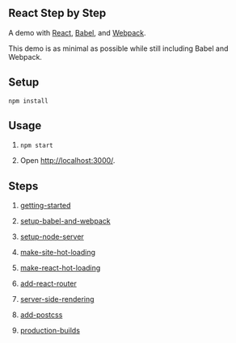 ## React Step by Step

A demo with [React](https://facebook.github.io/react/), [Babel](http://babeljs.io/), and [Webpack](http://webpack.github.io/).

This demo is as minimal as possible while still including Babel and Webpack.

## Setup

```
npm install
```

## Usage

1. `npm start`

2. Open [http://localhost:3000/](http://localhost:3000/).

## Steps

1. [getting-started](https://github.com/yzhiJun/react-step-by-step/tree/01-getting-started)

2. [setup-babel-and-webpack](https://github.com/yzhiJun/react-step-by-step/tree/02-setup-babel-and-webpack)

3. [setup-node-server](https://github.com/yzhiJun/react-step-by-step/tree/03-setup-node-server)

4. [make-site-hot-loading](https://github.com/yzhiJun/react-step-by-step/tree/04-make-site-hot-loading)

5. [make-react-hot-loading](https://github.com/yzhiJun/react-step-by-step/tree/05-make-react-hot-loading)

6. [add-react-router](https://github.com/yzhiJun/react-step-by-step/tree/06-react-router)

7. [server-side-rendering](https://github.com/yzhiJun/react-step-by-step/tree/07-server-side-rendering)

8. [add-postcss](https://github.com/yzhiJun/react-step-by-step/tree/08-add-postcss)

9. [production-builds](https://github.com/yzhiJun/react-step-by-step/tree/09-production-builds)
